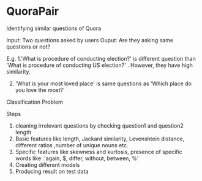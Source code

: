 # QuoraPair
Identifying similar questions of Quora

Input: Two questions asked by users 
Ouput: Are they asking same questions or not?

E.g.
1.'What is procedure of conducting election?' is different question than 'What is procedure of conducting US election?' . However, they have high similarity.

2. 'What is your most loved place' is same questions as 'Which place do you love the most?' 

Classification Problem

Steps
1. cleaning irrelevant questions by checking question1 and question2 length
2. Basic features like length, Jackard similarity, Levenshtein distance, different ratios ,number of unique nouns etc.
3. Specific features like skewness and kurtosis, presence of specific words like :'again, $, differ, without, between, %'
4. Creating different models
5. Producing result on test data
